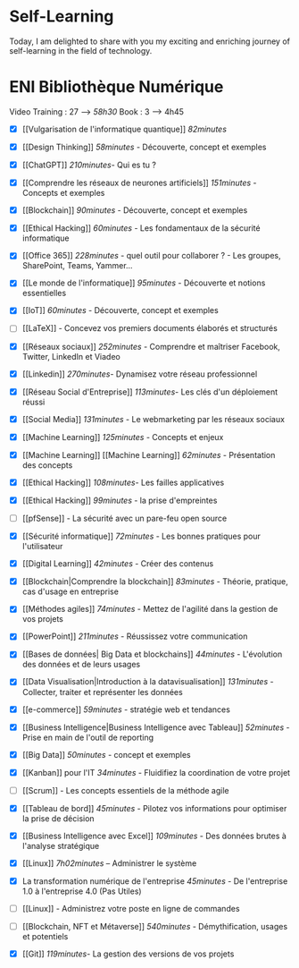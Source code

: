 # Self-Learning
Today, I am delighted to share with you my exciting and enriching journey of self-learning in the field of technology.

# ENI Bibliothèque Numérique

Video Training : 27 --> *58h30*
Book : 3 --> 4h45

- [x] [[Vulgarisation de l'informatique quantique]] *82minutes*
	
- [x] [[Design Thinking]] *58minutes* - Découverte, concept et exemples
	
- [x] [[ChatGPT]] *210minutes*- Qui es tu ?
	
- [x] [[Comprendre les réseaux de neurones artificiels]]  *151minutes* - Concepts et exemples
	
- [x] [[Blockchain]] *90minutes* - Découverte, concept et exemples
	
- [x] [[Ethical Hacking]] *60minutes* - Les fondamentaux de la sécurité informatique
	
- [x] [[Office 365]] *228minutes* - quel outil pour collaborer ? - Les groupes, SharePoint, Teams, Yammer...
	
- [x] [[Le monde de l'informatique]] *95minutes* - Découverte et notions essentielles 
	
- [x] [[IoT]] *60minutes* - Découverte, concept et exemples
	
- [ ] [[LaTeX]] - Concevez vos premiers documents élaborés et structurés
	
- [x] [[Réseaux sociaux]] *252minutes* - Comprendre et maîtriser Facebook, Twitter, LinkedIn et Viadeo
	
- [x] [[Linkedin]] *270minutes*- Dynamisez votre réseau professionnel
	
- [x] [[Réseau Social d'Entreprise]] *113minutes*- Les clés d'un déploiement réussi
	
- [x] [[Social Media]] *131minutes* - Le webmarketing par les réseaux sociaux
	
- [x] [[Machine Learning]] *125minutes* - Concepts et enjeux
	
- [x] [[Machine Learning]] [[Machine Learning]] *62minutes* - Présentation des concepts
	
- [x] [[Ethical Hacking]] *108minutes*- Les failles applicatives
	
- [x] [[Ethical Hacking]] *99minutes* - la prise d'empreintes
	
- [ ] [[pfSense]] - La sécurité avec un pare-feu open source
	
- [x] [[Sécurité informatique]] *72minutes* - Les bonnes pratiques pour l'utilisateur
	
- [x] [[Digital Learning]] *42minutes* - Créer des contenus
	
- [x] [[Blockchain|Comprendre la blockchain]] *83minutes* - Théorie, pratique, cas d'usage en entreprise
	
- [x] [[Méthodes agiles]] *74minutes* - Mettez de l'agilité dans la gestion de vos projets
	
- [x]  [[PowerPoint]] *211minutes* - Réussissez votre communication
	
- [x] [[Bases de données| Big Data et blockchains]] *44minutes* - L'évolution des données et de leurs usages
	
- [x] [[Data Visualisation|Introduction à la datavisualisation]] *131minutes* - Collecter, traiter et représenter les données 
	
- [x] [[e-commerce]] *59minutes* - stratégie web et tendances
	
- [x] [[Business Intelligence|Business Intelligence avec Tableau]] *52minutes* - Prise en main de l'outil de reporting
	
- [x] [[Big Data]] *50minutes* - concept et exemples
	
- [x] [[Kanban]] pour l'IT *34minutes*  - Fluidifiez la coordination de votre projet
	
- [ ] [[Scrum]] - Les concepts essentiels de la méthode agile
	
- [x] [[Tableau de bord]] *45minutes* - Pilotez vos informations pour optimiser la prise de décision
	
- [x] [[Business Intelligence avec Excel]] *109minutes* - Des données brutes à l'analyse stratégique
	
- [x] [[Linux]] *7h02minutes* – Administrer le système
	
- [x] La transformation numérique de l'entreprise *45minutes* - De l'entreprise 1.0 à l'entreprise 4.0 (Pas Utiles)
	
- [ ] [[Linux]] - Administrez votre poste en ligne de commandes
	
- [ ] [[Blockchain, NFT et Métaverse]] *540minutes* - Démythification, usages et potentiels
	
- [x] [[Git]]  *119minutes*-  La gestion des versions de vos projets
